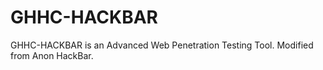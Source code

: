 # GHHC-HACKBAR
GHHC-HACKBAR is an Advanced Web Penetration Testing Tool. Modified from Anon HackBar.
